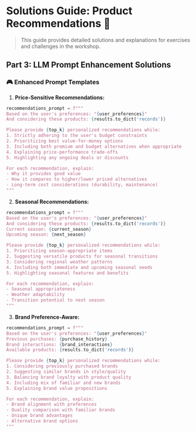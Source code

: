 # Solutions Guide: Product Recommendations 🎯
> This guide provides detailed solutions and explanations for exercises and challenges in the workshop.

## Part 3: LLM Prompt Enhancement Solutions

### 🎮 Enhanced Prompt Templates

1. **Price-Sensitive Recommendations:**
```python
recommendations_prompt = f"""
Based on the user's preferences: "{user_preferences}"
And considering these products: {results.to_dict('records')}

Please provide {top_k} personalized recommendations while:
1. Strictly adhering to the user's budget constraints
2. Prioritizing best value-for-money options
3. Including both premium and budget alternatives when appropriate
4. Explaining price-performance trade-offs
5. Highlighting any ongoing deals or discounts

For each recommendation, explain:
- Why it provides good value
- How it compares to higher/lower priced alternatives
- Long-term cost considerations (durability, maintenance)
"""
```

2. **Seasonal Recommendations:**
```python
recommendations_prompt = f"""
Based on the user's preferences: "{user_preferences}"
And considering these products: {results.to_dict('records')}
Current season: {current_season}
Upcoming season: {next_season}

Please provide {top_k} personalized recommendations while:
1. Prioritizing season-appropriate items
2. Suggesting versatile products for seasonal transitions
3. Considering regional weather patterns
4. Including both immediate and upcoming seasonal needs
5. Highlighting seasonal features and benefits

For each recommendation, explain:
- Seasonal appropriateness
- Weather adaptability
- Transition potential to next season
"""
```

3. **Brand Preference-Aware:**
```python
recommendations_prompt = f"""
Based on the user's preferences: "{user_preferences}"
Previous purchases: {purchase_history}
Brand interactions: {brand_interactions}
Available products: {results.to_dict('records')}

Please provide {top_k} personalized recommendations while:
1. Considering previously purchased brands
2. Suggesting similar brands in style/quality
3. Balancing brand loyalty with product quality
4. Including mix of familiar and new brands
5. Explaining brand value propositions

For each recommendation, explain:
- Brand alignment with preferences
- Quality comparison with familiar brands
- Unique brand advantages
- Alternative brand options
"""
```
